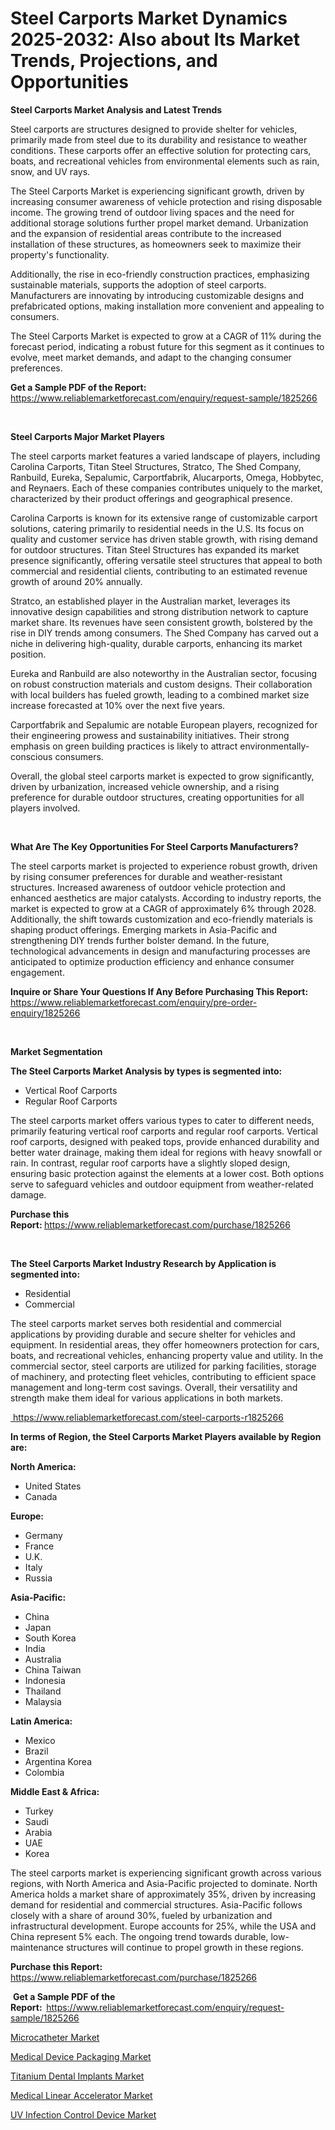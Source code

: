 <p><h1>Steel Carports Market Dynamics 2025-2032: Also about Its Market Trends, Projections, and Opportunities</h1></p><p><strong>Steel Carports Market Analysis and Latest Trends</strong></p>
<p><p>Steel carports are structures designed to provide shelter for vehicles, primarily made from steel due to its durability and resistance to weather conditions. These carports offer an effective solution for protecting cars, boats, and recreational vehicles from environmental elements such as rain, snow, and UV rays. </p><p>The Steel Carports Market is experiencing significant growth, driven by increasing consumer awareness of vehicle protection and rising disposable income. The growing trend of outdoor living spaces and the need for additional storage solutions further propel market demand. Urbanization and the expansion of residential areas contribute to the increased installation of these structures, as homeowners seek to maximize their property's functionality.</p><p>Additionally, the rise in eco-friendly construction practices, emphasizing sustainable materials, supports the adoption of steel carports. Manufacturers are innovating by introducing customizable designs and prefabricated options, making installation more convenient and appealing to consumers. </p><p>The Steel Carports Market is expected to grow at a CAGR of 11% during the forecast period, indicating a robust future for this segment as it continues to evolve, meet market demands, and adapt to the changing consumer preferences.</p></p>
<p><strong>Get a Sample PDF of the Report:&nbsp;</strong> <a href="https://www.reliablemarketforecast.com/enquiry/request-sample/1825266?utm_campaign=1897&utm_medium=2&utm_source=Github&utm_content=ia&utm_term=09042025&utm_id=steel-carports">https://www.reliablemarketforecast.com/enquiry/request-sample/1825266</a></p>
<p>&nbsp;</p>
<p><strong>Steel Carports Major Market Players</strong></p>
<p><p>The steel carports market features a varied landscape of players, including Carolina Carports, Titan Steel Structures, Stratco, The Shed Company, Ranbuild, Eureka, Sepalumic, Carportfabrik, Alucarports, Omega, Hobbytec, and Reynaers. Each of these companies contributes uniquely to the market, characterized by their product offerings and geographical presence.</p><p>Carolina Carports is known for its extensive range of customizable carport solutions, catering primarily to residential needs in the U.S. Its focus on quality and customer service has driven stable growth, with rising demand for outdoor structures. Titan Steel Structures has expanded its market presence significantly, offering versatile steel structures that appeal to both commercial and residential clients, contributing to an estimated revenue growth of around 20% annually.</p><p>Stratco, an established player in the Australian market, leverages its innovative design capabilities and strong distribution network to capture market share. Its revenues have seen consistent growth, bolstered by the rise in DIY trends among consumers. The Shed Company has carved out a niche in delivering high-quality, durable carports, enhancing its market position.</p><p>Eureka and Ranbuild are also noteworthy in the Australian sector, focusing on robust construction materials and custom designs. Their collaboration with local builders has fueled growth, leading to a combined market size increase forecasted at 10% over the next five years.</p><p>Carportfabrik and Sepalumic are notable European players, recognized for their engineering prowess and sustainability initiatives. Their strong emphasis on green building practices is likely to attract environmentally-conscious consumers.</p><p>Overall, the global steel carports market is expected to grow significantly, driven by urbanization, increased vehicle ownership, and a rising preference for durable outdoor structures, creating opportunities for all players involved.</p></p>
<p>&nbsp;</p>
<p><strong>What Are The Key Opportunities For Steel Carports Manufacturers?</strong></p>
<p><p>The steel carports market is projected to experience robust growth, driven by rising consumer preferences for durable and weather-resistant structures. Increased awareness of outdoor vehicle protection and enhanced aesthetics are major catalysts. According to industry reports, the market is expected to grow at a CAGR of approximately 6% through 2028. Additionally, the shift towards customization and eco-friendly materials is shaping product offerings. Emerging markets in Asia-Pacific and strengthening DIY trends further bolster demand. In the future, technological advancements in design and manufacturing processes are anticipated to optimize production efficiency and enhance consumer engagement.</p></p>
<p><strong>Inquire or Share Your Questions If Any Before Purchasing This Report:</strong> <a href="https://www.reliablemarketforecast.com/enquiry/pre-order-enquiry/1825266?utm_campaign=1897&utm_medium=2&utm_source=Github&utm_content=ia&utm_term=09042025&utm_id=steel-carports">https://www.reliablemarketforecast.com/enquiry/pre-order-enquiry/1825266</a></p>
<p>&nbsp;</p>
<p><strong>Market Segmentation</strong></p>
<p><strong>The Steel Carports Market Analysis by types is segmented into:</strong></p>
<p><ul><li>Vertical Roof Carports</li><li>Regular Roof Carports</li></ul></p>
<p><p>The steel carports market offers various types to cater to different needs, primarily featuring vertical roof carports and regular roof carports. Vertical roof carports, designed with peaked tops, provide enhanced durability and better water drainage, making them ideal for regions with heavy snowfall or rain. In contrast, regular roof carports have a slightly sloped design, ensuring basic protection against the elements at a lower cost. Both options serve to safeguard vehicles and outdoor equipment from weather-related damage.</p></p>
<p><strong>Purchase this Report:&nbsp;</strong><a href="https://www.reliablemarketforecast.com/purchase/1825266?utm_campaign=1897&utm_medium=2&utm_source=Github&utm_content=ia&utm_term=09042025&utm_id=steel-carports">https://www.reliablemarketforecast.com/purchase/1825266</a></p>
<p>&nbsp;</p>
<p><strong>The Steel Carports Market Industry Research by Application is segmented into:</strong></p>
<p><ul><li>Residential</li><li>Commercial</li></ul></p>
<p><p>The steel carports market serves both residential and commercial applications by providing durable and secure shelter for vehicles and equipment. In residential areas, they offer homeowners protection for cars, boats, and recreational vehicles, enhancing property value and utility. In the commercial sector, steel carports are utilized for parking facilities, storage of machinery, and protecting fleet vehicles, contributing to efficient space management and long-term cost savings. Overall, their versatility and strength make them ideal for various applications in both markets.</p></p>
<p><a href="https://www.reliablemarketforecast.com/steel-carports-r1825266?utm_campaign=1897&utm_medium=2&utm_source=Github&utm_content=ia&utm_term=09042025&utm_id=steel-carports">&nbsp;https://www.reliablemarketforecast.com/steel-carports-r1825266</a></p>
<p><strong>In terms of Region, the Steel Carports Market Players available by Region are:</strong></p>
<p>
    <p> <strong> North America: </strong>
        <ul>
            <li>United States</li>
            <li>Canada</li>
        </ul>
        </p> 
    <p> <strong> Europe: </strong>
        <ul>
            <li>Germany</li>
            <li>France</li>
            <li>U.K.</li>
            <li>Italy</li>
            <li>Russia</li>
        </ul>
        </p> 
    <p> <strong> Asia-Pacific: </strong>
        <ul>
            <li>China</li>
            <li>Japan</li>
            <li>South Korea</li>
            <li>India</li>
            <li>Australia</li>
            <li>China Taiwan</li>
            <li>Indonesia</li>
            <li>Thailand</li>
            <li>Malaysia</li>
        </ul>
        </p> 
    <p> <strong> Latin America: </strong>
        <ul>
            <li>Mexico</li>
            <li>Brazil</li>
            <li>Argentina Korea</li>
            <li>Colombia</li>
        </ul>
        </p> 
    <p> <strong> Middle East & Africa: </strong>
        <ul>
            <li>Turkey</li>
            <li>Saudi</li>
            <li>Arabia</li>
            <li>UAE</li>
            <li>Korea</li>
        </ul>
    </p>
    </p>
<p><p>The steel carports market is experiencing significant growth across various regions, with North America and Asia-Pacific projected to dominate. North America holds a market share of approximately 35%, driven by increasing demand for residential and commercial structures. Asia-Pacific follows closely with a share of around 30%, fueled by urbanization and infrastructural development. Europe accounts for 25%, while the USA and China represent 5% each. The ongoing trend towards durable, low-maintenance structures will continue to propel growth in these regions.</p></p>
<p><strong>Purchase this Report: </strong><a href="https://www.reliablemarketforecast.com/purchase/1825266?utm_campaign=1897&utm_medium=2&utm_source=Github&utm_content=ia&utm_term=09042025&utm_id=steel-carports">https://www.reliablemarketforecast.com/purchase/1825266</a></p>
<p>&nbsp;<strong>Get a Sample PDF of the Report:&nbsp;&nbsp;</strong><a href="https://www.reliablemarketforecast.com/enquiry/request-sample/1825266?utm_campaign=1897&utm_medium=2&utm_source=Github&utm_content=ia&utm_term=09042025&utm_id=steel-carports">https://www.reliablemarketforecast.com/enquiry/request-sample/1825266</a></p>
<p><strong></strong></p>
<p><p><a href="https://www.linkedin.com/pulse/understanding-microcatheter-market-competitor-analysis-cagr-fxn8f?utm_campaign=1897&utm_medium=2&utm_source=Github&utm_content=ia&utm_term=09042025&utm_id=steel-carports">Microcatheter Market</a></p><p><a href="https://www.linkedin.com/pulse/medical-device-packaging-market-revenue-growth-forecast-5-rxzlc?utm_campaign=1897&utm_medium=2&utm_source=Github&utm_content=ia&utm_term=09042025&utm_id=steel-carports">Medical Device Packaging Market</a></p><p><a href="https://www.linkedin.com/pulse/analytics-driven-insights-titanium-dental-implants-market-pjs0f?utm_campaign=1897&utm_medium=2&utm_source=Github&utm_content=ia&utm_term=09042025&utm_id=steel-carports">Titanium Dental Implants Market</a></p><p><a href="https://www.linkedin.com/pulse/projected-cagr-128-medical-linear-accelerator-market-analysis-iyybf?utm_campaign=1897&utm_medium=2&utm_source=Github&utm_content=ia&utm_term=09042025&utm_id=steel-carports">Medical Linear Accelerator Market</a></p><p><a href="https://www.linkedin.com/pulse/strategic-analysis-uv-infection-control-device-market-dnnpf?utm_campaign=1897&utm_medium=2&utm_source=Github&utm_content=ia&utm_term=09042025&utm_id=steel-carports">UV Infection Control Device Market</a></p></p>